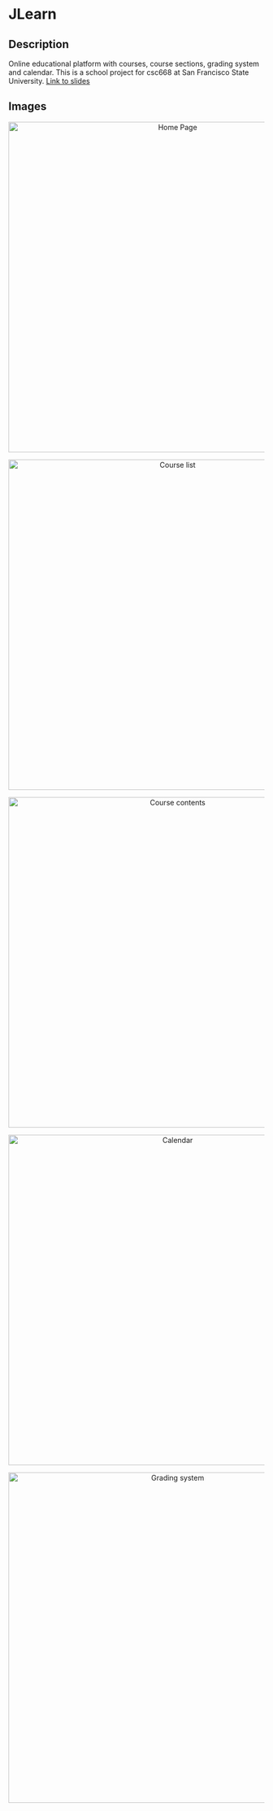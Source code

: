 # JLearn

## Description
Online educational platform with courses, course sections, grading system and calendar. This is a school project for csc668 at San Francisco State University. [Link to slides](https://docs.google.com/presentation/d/e/2PACX-1vS2-E089qiHsW0hhvK_2Z-CeFvVlQjiFgP8XARuxBZwHx9UZBQeiE9e7SEELz_t-O3RkNr77iCIcqOn/pub?start=false&loop=false&delayms=3000&slide=id.p)

## Images
<p align="center">
<img src="https://imgur.com/TCMrlaO.png" alt="Home Page" width="650">
<p>
<p align="center">
<img src="https://imgur.com/Y0gjeHl.png" alt="Course list" width="650">
<p>
<p align="center">
<img src="https://imgur.com/Ha9MI3q.png" alt="Course contents" width="650">
<p>
<p align="center">
<img src="https://imgur.com/ABbJfGe.png" alt="Calendar" width="650">
<p>
<p align="center">
<img src="https://imgur.com/8MJ343d.png" alt="Grading system" width="650">
<p>
